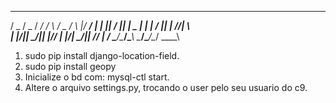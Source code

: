 
 ____  ____  _____   _     ____  _     _____
/  _ \/  _ \/  __/  / \   /  _ \/ \ |\/  __/
| | \|| / \|| |  _  | |   | / \|| | //|  \  
| |_/|| \_/|| |_//  | |_/\| \_/|| \// |  /_ 
\____/\____/\____\  \____/\____/\__/  \____\
                                            

1. sudo pip install django-location-field.
2. sudo pip install geopy
2. Inicialize o bd com: mysql-ctl start.
3. Altere o arquivo settings.py, trocando o user pelo seu usuario do c9.
